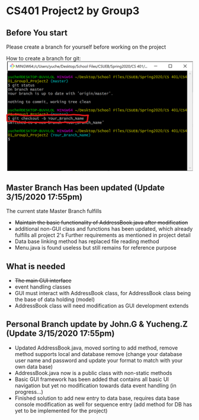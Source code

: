 # CS401 Project2 by Group3

## Before You start
Please create a branch for yourself before working on the project

How to create a branch for git:
![Branch](images/howtobranch.png)


## Master Branch Has been updated (Update 3/15/2020 17:55pm)
The current state Master Branch fulfills
- ~~Maintain the basic functionality of AddressBook.java after modification~~ 
- additional non-GUI class and functions has been updated, which already fulfills all project 2's Further requirements as mentioned in project detail
- Data base linking method has replaced file reading method
- Menu.java is found useless but still remains for reference purpose

## What is needed
- ~~The main GUI interface~~
- event handling classes
- GUI must interact with AddressBook class, for AddressBook class being the base of data holding (model)
- AddressBook class will need modification as GUI development extends

## Personal Branch update by John.G & Yucheng.Z (Update 3/15/2020 17:55pm)
- Updated AddressBook.java, moved sorting to add method, remove method supports local and database remove (change your database user name and password and update your format to match with your own data base)
- AddressBook.java now is a public class with non-static methods
- Basic GUI framework has been added that contains all basic UI navigation but yet no modification towards data event handling (in progress...)
- Finished solution to add new entry to data base, requires data base console modification as well for sequence entry (add method for DB has yet to be implemented for the project)